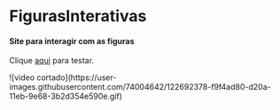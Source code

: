 # FigurasInterativas
<h4>Site para interagir com as figuras</h4>
<p>Clique <a href="https://lucascurty.github.io/FigurasInterativas/">aqui</a> para testar.</p>
![video cortado](https://user-images.githubusercontent.com/74004642/122692378-f9f4ad80-d20a-11eb-9e68-3b2d354e590e.gif)
